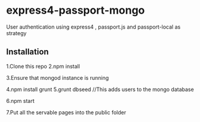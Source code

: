 
# express4-passport-mongo
User authentication using express4 , passport.js and passport-local as strategy 


Installation
------------

1.Clone this repo
2.npm install

3.Ensure that mongod instance is running

4.npm install grunt
5.grunt dbseed //This adds users to the mongo database

6.npm start

7.Put all the servable pages into the public folder